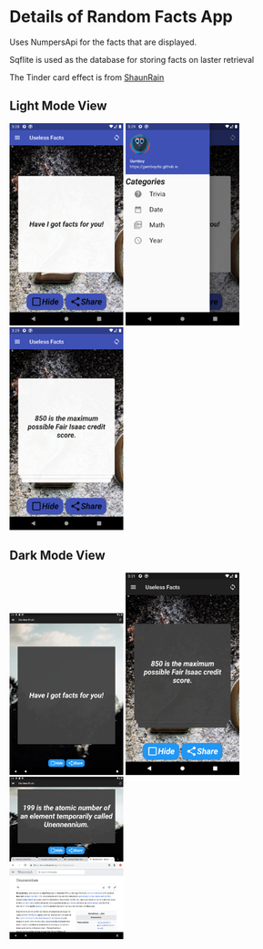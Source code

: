 
# Details of Random Facts App
Uses NumpersApi for the facts that are displayed.

Sqflite is used as the database for storing facts on laster retrieval

The Tinder card effect is from [ShaunRain](https://github.com/ShaunRain/flutter_tindercard)


## Light Mode View
 <p float="left">
    <img src="https://github.com/Gumboyrbz/FactsApp/blob/master/ScreenShots/flutter_01.png" alt="Snow" width="200">
    <img src="https://github.com/Gumboyrbz/FactsApp/blob/master/ScreenShots/flutter_02.png" alt="Forest" width="200">
    <img src="https://github.com/Gumboyrbz/FactsApp/blob/master/ScreenShots/flutter_03.png" alt="Mountains" width="200">
</p> 

## Dark Mode View
 <p float="left">
    <img src="https://github.com/Gumboyrbz/FactsApp/blob/master/ScreenShots/flutter_07.png" alt="Forest" width="200">
    <img src="https://github.com/Gumboyrbz/FactsApp/blob/master/ScreenShots/flutter_04.png" alt="Snow" width="200">
    <img src="https://github.com/Gumboyrbz/FactsApp/blob/master/ScreenShots/flutter_08.png" alt="Mountains" width="200">
</p> 
